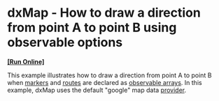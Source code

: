 # dxMap - How to draw a direction from point A to point B using observable options
<!-- run online -->
**[[Run Online]](https://codecentral.devexpress.com/e4737)**
<!-- run online end -->


<p>This example illustrates how to draw a direction from point A to point B when <a href="http://phonejs.devexpress.com/ApiReference/Widgets/dxMap/Configuration#markers"><u>markers</u></a> and <a href="http://phonejs.devexpress.com/ApiReference/Widgets/dxMap/Configuration#routes"><u>routes</u></a> are declared as <a href="http://knockoutjs.com/documentation/observableArrays.html"><u>observable arrays</u></a>. In this example, dxMap uses the default "google" map data <a href="http://phonejs.devexpress.com/ApiReference/Widgets/dxMap/Configuration#provider"><u>provider</u></a>. </p>

<br/>


